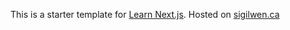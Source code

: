 This is a starter template for [Learn Next.js](https://nextjs.org/learn). Hosted on [sigilwen.ca](https://sigilwen.ca)
